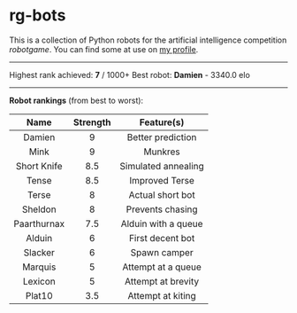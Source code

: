 rg-bots
=======

This is a collection of Python robots for the artificial intelligence competition _robotgame_. You can find some at use on [my profile](http://robotgame.net/user/8867).

---

Highest rank achieved: __7__ / 1000+ 
Best robot: __Damien__ - 3340.0 elo

---

__Robot rankings__ (from best to worst):

| Name     | Strength | Feature(s) |
| :-------------: | :------------: | :------------: |
| Damien | 9 | Better prediction |
| Mink | 9 | Munkres |
| Short Knife | 8.5 | Simulated annealing |
| Tense | 8.5 | Improved Terse |
| Terse     | 8 | Actual short bot |
| Sheldon | 8 | Prevents chasing |
| Paarthurnax | 7.5 | Alduin with a queue |
| Alduin      | 6 | First decent bot |
| Slacker       | 6 | Spawn camper |
| Marquis     | 5 | Attempt at a queue |
| Lexicon     | 5 | Attempt at brevity |
| Plat10      | 3.5 | Attempt at kiting |
